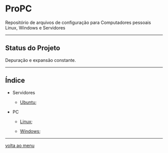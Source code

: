 # ProPC

<a id="topo"></a>
Repositório de arquivos de configuração para Computadores pessoais Linux, Windows e Servidores


---
## Status do Projeto
Depuração e expansão constante.

---
## Índice

* Servidores

    * [Ubuntu](https://github.com/robison-joel/propc/tree/main/Server/Ubuntu);


* PC

    * [Linux](https://github.com/robison-joel/propc/tree/main/PC/linux);

    * [Windows](https://github.com/robison-joel/propc/tree/main/PC/windows);


----
[volta ao menu](#topo)
